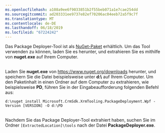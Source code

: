 ```yaml
---
ms.openlocfilehash: a108a9ee6f9033851b2f55beb071a1e7cae254dd
ms.sourcegitcommit: ad203331ee9737e82ef70206ac04eeb72a5f9c7f
ms.translationtype: MT
ms.contentlocale: de-DE
ms.lasthandoff: 06/18/2019
ms.locfileid: "67224242"
---
```

Das Package Deployer-Tool ist als [NuGet-Paket](https://go.microsoft.com/fwlink/?linkid=859205) erhältlich. Um das Tool verwenden zu können, laden Sie es herunter, und extrahieren Sie es mithilfe von **nuget.exe** auf Ihrem Computer.<br/><br/>

Laden Sie **nuget.exe** von <https://www.nuget.org/downloads> herunter, und speichern Sie die Datei beispielsweise unter **d:\\** auf Ihrem Computer. Um den Paketinhalt in einen Ordner auf dem Computer zu extrahieren, wie beispielsweise **PD**, führen Sie in der Eingabeaufforderung folgenden Befehl aus:<br/>

`d:\nuget install Microsoft.CrmSdk.XrmTooling.PackageDeployment.Wpf -Version [VERSION] -O d:\PD`<br/><br/>
    
Nachdem Sie das Package Deployer-Tool extrahiert haben, suchen Sie im Ordner `[ExtractedLocation]\tools` nach der Datei **PackageDeployer.exe**. 
